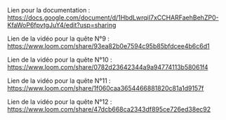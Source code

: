 Lien pour la documentation : https://docs.google.com/document/d/1HbdLwrqiI7xCCHARFaehBehZP0-KfaWoP6fpvtgJuY4/edit?usp=sharing

Lien de la vidéo pour la quête N°9 : https://www.loom.com/share/93ea82b0e7594c95b85bfdcee4b6c6d1

Lien de la vidéo pour la quête N°10 : https://www.loom.com/share/0782d23642344a9a94774113b58061f4

Lien de la vidéo pour la quête N°11 : https://www.loom.com/share/1f060caa3654466881820c81a1d9157f

Lien de la vidéo pour la quête N°12 : https://www.loom.com/share/47dcb668ca2343df895ce726ed38ec92